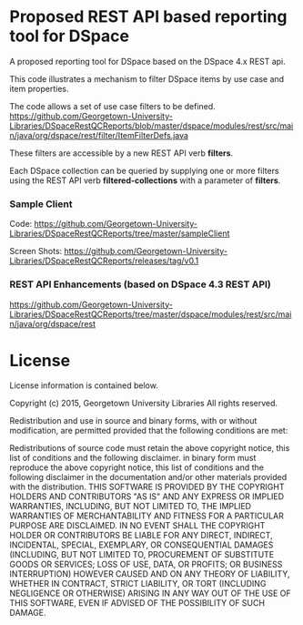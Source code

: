 # Proposed REST API based reporting tool for DSpace

A proposed reporting tool for DSpace based on the DSpace 4.x REST api.

This code illustrates a mechanism to filter DSpace items by use case and item properties.

The code allows a set of use case filters to be defined.
https://github.com/Georgetown-University-Libraries/DSpaceRestQCReports/blob/master/dspace/modules/rest/src/main/java/org/dspace/rest/filter/ItemFilterDefs.java

These filters are accessible by a new REST API verb **filters**.

Each DSpace collection can be queried by supplying one or more filters using the REST API verb **filtered-collections** with a parameter of **filters**.

### Sample Client

Code: https://github.com/Georgetown-University-Libraries/DSpaceRestQCReports/tree/master/sampleClient

Screen Shots: https://github.com/Georgetown-University-Libraries/DSpaceRestQCReports/releases/tag/v0.1

### REST API Enhancements (based on DSpace 4.3 REST API)

https://github.com/Georgetown-University-Libraries/DSpaceRestQCReports/tree/master/dspace/modules/rest/src/main/java/org/dspace/rest


# License 
License information is contained below.

Copyright (c) 2015, Georgetown University Libraries All rights reserved.

Redistribution and use in source and binary forms, with or without modification, are permitted provided that the following conditions are met:

Redistributions of source code must retain the above copyright notice, this list of conditions and the following disclaimer. 
in binary form must reproduce the above copyright notice, this list of conditions and the following disclaimer in the documentation and/or other materials 
provided with the distribution. THIS SOFTWARE IS PROVIDED BY THE COPYRIGHT HOLDERS AND CONTRIBUTORS "AS IS" AND ANY EXPRESS OR IMPLIED WARRANTIES, INCLUDING, 
BUT NOT LIMITED TO, THE IMPLIED WARRANTIES OF MERCHANTABILITY AND FITNESS FOR A PARTICULAR PURPOSE ARE DISCLAIMED. 
IN NO EVENT SHALL THE COPYRIGHT HOLDER OR CONTRIBUTORS BE LIABLE FOR ANY DIRECT, INDIRECT, INCIDENTAL, SPECIAL, EXEMPLARY, OR CONSEQUENTIAL DAMAGES 
(INCLUDING, BUT NOT LIMITED TO, PROCUREMENT OF SUBSTITUTE GOODS OR SERVICES; LOSS OF USE, DATA, OR PROFITS; OR BUSINESS INTERRUPTION) 
HOWEVER CAUSED AND ON ANY THEORY OF LIABILITY, WHETHER IN CONTRACT, STRICT LIABILITY, OR TORT (INCLUDING NEGLIGENCE OR OTHERWISE) 
ARISING IN ANY WAY OUT OF THE USE OF THIS SOFTWARE, EVEN IF ADVISED OF THE POSSIBILITY OF SUCH DAMAGE.

